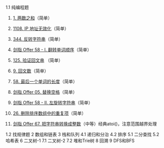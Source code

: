 1.1 纯编程题 
1.  [1. 两数之和](https://leetcode-cn.com/problems/two-sum/)（简单） 
    
2.  [1108. IP 地址无效化](https://leetcode-cn.com/problems/defanging-an-ip-address/)（简单） 
    
3.  [344. 反转字符串](https://leetcode-cn.com/problems/reverse-string/)（简单）
    
4.  [剑指 Offer 58 - I. 翻转单词顺序](https://leetcode-cn.com/problems/fan-zhuan-dan-ci-shun-xu-lcof/)（简单）
    
5.  [125. 验证回文串](https://leetcode-cn.com/problems/valid-palindrome/) （简单） 
    
6.  [9. 回文数](https://leetcode-cn.com/problems/palindrome-number/)（简单）
    
7.  [58. 最后一个单词的长度](https://leetcode-cn.com/problems/length-of-last-word/)（简单） 
    
8.  [剑指 Offer 05. 替换空格](https://leetcode-cn.com/problems/ti-huan-kong-ge-lcof/)（简单） 
    
9.  [剑指 Offer 58 - II. 左旋转字符串](https://leetcode-cn.com/problems/zuo-xuan-zhuan-zi-fu-chuan-lcof/)（简单）
    
10.  [26. 删除排序数组中的重复项](https://leetcode-cn.com/problems/remove-duplicates-from-sorted-array/)（简单）
    
11.  [剑指 Offer 67. 把字符串转换成整数](https://leetcode-cn.com/problems/ba-zi-fu-chuan-zhuan-huan-cheng-zheng-shu-lcof/)（中等）经典atoi()，注意范围越界处理

1.2 找规律题 
2 数组和链表 
3 栈和队列 
4.1 递归和分治 
4.2 排序 
5.1 二分查找 
5.2 哈希表 
6 二叉树-1 
7.1 二叉树-2 
7.2 堆和Trie树 
8 回溯 
9 DFS和BFS 